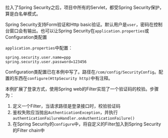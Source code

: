 拉入了Spring Security之后，项目中所有的Servlet，都受Spring Security保护，算是白名单模式。

Spring Security支持Form验证和Http basic验证。默认用户是`user`，密码在控制台窗口会有输出。也可以让Spring Security在`application.properties`或Configuration类配置

`application.properties`中配置：

```properties
spring.security.user.name=ppp
spring.security.user.password=123456
```

Configuration类配置已在本例中写了。路径在`/com/config/SecurityConfig`。配置的东西在`configure(HttpSecurity http)`中有注释。



本例扩展了登录方式，使用Spring web的Filter实现了一个验证码的校验。步骤为：

1. 定义一个Filter，当请求路径是登录接口时，校验验证码
2. 鉴权失败应当抛出`AuthenticationException`，并执行`authenticationFailureHandler.onAuthenticationFailure()`
3. 在Spring Security的`configure`中，将自定义的Filter加入到Spring Security的Filter chain中
